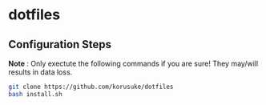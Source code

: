 # dotfiles

## Configuration Steps

**Note** : Only exectute the following commands if you are sure! They may/will results in data loss.

```bash
git clone https://github.com/korusuke/dotfiles
bash install.sh
```